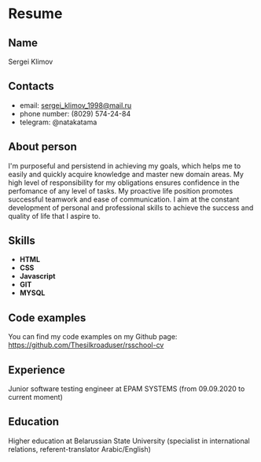 # Resume

## Name

Sergei Klimov

## Contacts

- email: sergei_klimov_1998@mail.ru
- phone number: (8029) 574-24-84
- telegram: @natakatama

## About person

I'm purposeful and persistend in achieving my goals, which helps me to easily and quickly acquire knowledge and master new domain areas. My high level of responsibility for my obligations ensures confidence in the perfomance of any level of tasks. My proactive life position promotes successful teamwork and ease of communication. I aim at the constant development of personal and professional skills to achieve the success and quality of life that I aspire to.

## Skills

* **HTML**
* **CSS**
* **Javascript**
* **GIT**
* **MYSQL**

## Code examples

You can find my code examples on my Github page: https://github.com/Thesilkroaduser/rsschool-cv

## Experience

Junior software testing engineer at EPAM SYSTEMS (from 09.09.2020 to current moment)

## Education

Higher education at Belarussian State University (specialist in international relations, referent-translator Arabic/English)